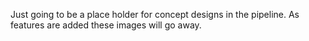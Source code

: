 Just going to be a place holder for concept designs in the pipeline. As features are added these images will go away.
